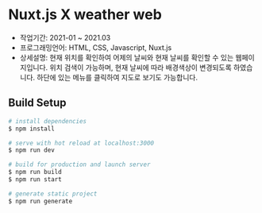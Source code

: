 # Nuxt.js X weather web

- 작업기간: 2021-01 ~ 2021.03
- 프로그래밍언어: HTML, CSS, Javascript, Nuxt.js
- 상세설명: 현재 위치를 확인하여 어제의 날씨와 현재 날씨를 확인할 수 있는 웹페이지입니다. 위치 검색이 가능하며, 현재 날씨에 따라 배경색상이 변경되도록 하였습니다. 하단에 있는 메뉴를 클릭하여 지도로 보기도 가능합니다.

## Build Setup

```bash
# install dependencies
$ npm install

# serve with hot reload at localhost:3000
$ npm run dev

# build for production and launch server
$ npm run build
$ npm run start

# generate static project
$ npm run generate
```

